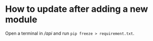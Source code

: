 # How to update after adding a new module

Open a terminal in */api* and run `pip freeze > requirement.txt`.
